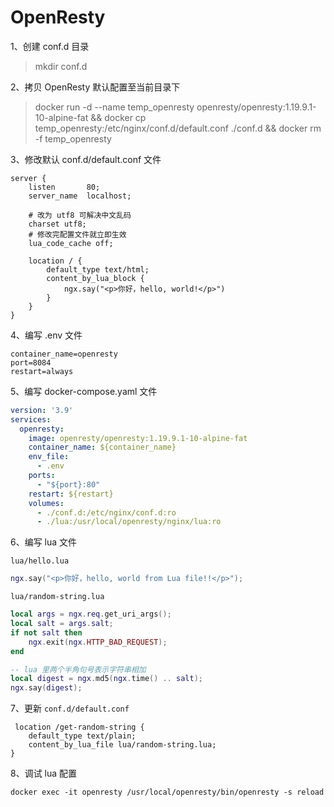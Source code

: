 # OpenResty

1、创建 conf.d 目录
> mkdir conf.d

2、拷贝 OpenResty 默认配置至当前目录下
> docker run -d --name temp_openresty openresty/openresty:1.19.9.1-10-alpine-fat && docker cp temp_openresty:/etc/nginx/conf.d/default.conf ./conf.d && docker rm -f temp_openresty

3、修改默认 conf.d/default.conf 文件
```nginx configuration
server {
    listen       80;
    server_name  localhost;

    # 改为 utf8 可解决中文乱码
    charset utf8;
    # 修改完配置文件就立即生效
    lua_code_cache off; 

    location / {
        default_type text/html;
        content_by_lua_block {
            ngx.say("<p>你好，hello, world!</p>")
        }
    }   
}
```

4、编写 .env 文件
```dotenv
container_name=openresty
port=8084
restart=always
```

5、编写 docker-compose.yaml 文件
```yaml
version: '3.9'
services:
  openresty:
    image: openresty/openresty:1.19.9.1-10-alpine-fat
    container_name: ${container_name}
    env_file:
      - .env
    ports:
      - "${port}:80"
    restart: ${restart}
    volumes:
      - ./conf.d:/etc/nginx/conf.d:ro
      - ./lua:/usr/local/openresty/nginx/lua:ro
```

6、编写 lua 文件

`lua/hello.lua`
```lua
ngx.say("<p>你好，hello, world from Lua file!!</p>");
```

`lua/random-string.lua`
```lua
local args = ngx.req.get_uri_args();
local salt = args.salt;
if not salt then
    ngx.exit(ngx.HTTP_BAD_REQUEST);
end

-- lua 里两个半角句号表示字符串相加
local digest = ngx.md5(ngx.time() .. salt);
ngx.say(digest);
```

7、更新 `conf.d/default.conf`
```dotenv
 location /get-random-string {
    default_type text/plain;
    content_by_lua_file lua/random-string.lua;
}
```

8、调试 lua 配置
```shell
docker exec -it openresty /usr/local/openresty/bin/openresty -s reload
```